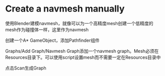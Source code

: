 # Create a navmesh manually

使用Blender建模navmesh，就像可以为一个高精度mesh创建一个低精度的mesh作为碰撞体一样，这里作为navmesh

创建一个A* GameObject，添加Pathfinder组件

Graphs/Add Graph/Navmesh Graph添加一个navmesh graph。Mesh必须在Resources目录下。可以使用script设置mesh而不需要一定在Resources目录中

点击Scan生成Graph
